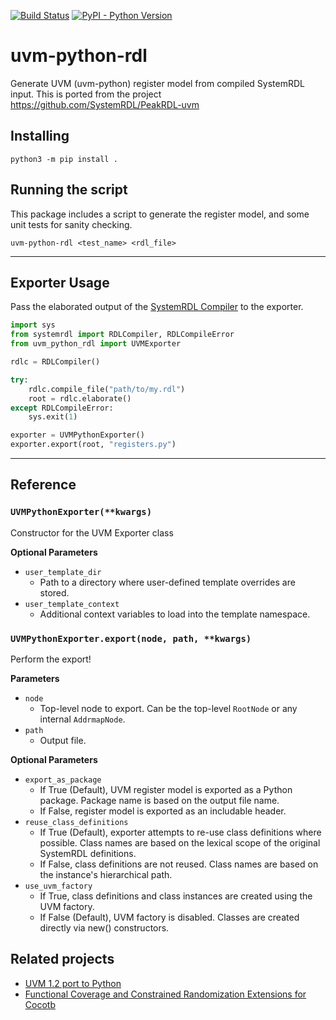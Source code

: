 [![Build Status](https://travis-ci.org/uvm-python-rdl.svg?branch=master)](https://travis-ci.org/uvm-python-rdl)
[![PyPI - Python Version](https://img.shields.io/pypi/pyversions/uvm-python-rdl.svg)](https://pypi.org/project/uvm-python-rdl)

uvm-python-rdl
================

Generate UVM (uvm-python) register model from compiled SystemRDL input. This is
ported from the project https://github.com/SystemRDL/PeakRDL-uvm

## Installing

    python3 -m pip install .

## Running the script

This package includes a script to generate the register model, and some unit
tests for sanity checking.

    uvm-python-rdl <test_name> <rdl_file>

--------------------------------------------------------------------------------

## Exporter Usage
Pass the elaborated output of the [SystemRDL Compiler](http://systemrdl-compiler.readthedocs.io)
to the exporter.

```python
import sys
from systemrdl import RDLCompiler, RDLCompileError
from uvm_python_rdl import UVMExporter

rdlc = RDLCompiler()

try:
    rdlc.compile_file("path/to/my.rdl")
    root = rdlc.elaborate()
except RDLCompileError:
    sys.exit(1)

exporter = UVMPythonExporter()
exporter.export(root, "registers.py")
```
--------------------------------------------------------------------------------

## Reference

### `UVMPythonExporter(**kwargs)`
Constructor for the UVM Exporter class

**Optional Parameters**

* `user_template_dir`
    * Path to a directory where user-defined template overrides are stored.
* `user_template_context`
    * Additional context variables to load into the template namespace.

### `UVMPythonExporter.export(node, path, **kwargs)`
Perform the export!

**Parameters**

* `node`
    * Top-level node to export. Can be the top-level `RootNode` or any internal `AddrmapNode`.
* `path`
    * Output file.

**Optional Parameters**

* `export_as_package`
    * If True (Default), UVM register model is exported as a Python
      package. Package name is based on the output file name.
    * If False, register model is exported as an includable header.
* `reuse_class_definitions`
    * If True (Default), exporter attempts to re-use class definitions
      where possible. Class names are based on the lexical scope of the
      original SystemRDL definitions.
    * If False, class definitions are not reused. Class names are based on
      the instance's hierarchical path.
* `use_uvm_factory`
    * If True, class definitions and class instances are created using the
      UVM factory.
    * If False (Default), UVM factory is disabled. Classes are created
      directly via new() constructors.

## Related projects

* [UVM 1.2 port to Python](https://github.com/tpoikela/uvm-python)
* [Functional Coverage and Constrained Randomization Extensions for Cocotb](https://github.com/mciepluc/cocotb-coverage)
